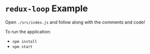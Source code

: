 # `redux-loop` Example

Open `./src/index.js` and follow along with the comments and code!

To run the application:
- `npm install`
- `npm start`
